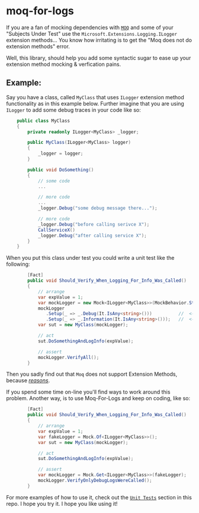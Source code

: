 # moq-for-logs

If you are a fan of mocking dependencies with [`MOQ`](https://github.com/moq/moq4#moq) and some of your "Subjects Under Test" use the `Microsoft.Extensions.Logging.ILogger` extension methods... You know how irritating is to get the "Moq does not do extension methods" error.

Well, this library, should help you add some syntactic sugar to ease up your extension method mocking & verfication pains.

## Example:

Say you have a class, called `MyClass` that uses `ILogger` extension method functionality as in this example below.
Further imagine that you are using `ILogger` to add some debug traces in your code like so:

```cs
    public class MyClass
    {
        private readonly ILogger<MyClass> _logger;

        public MyClass(ILogger<MyClass> logger)
        {
            _logger = logger;
        }

        public void DoSomething()
        {
            // some code
            ...

            // more code
            ...
            _logger.Debug("some debug message there...");

            // more code
            _logger.Debug("before calling serivce X");
            CallServiceX()
            _logger.Debug("after calling service X");
        }
    }
```

When you put this class under test you could write a unit test like the following:

```cs
        [Fact]
        public void Should_Verify_When_Logging_For_Info_Was_Called()
        {
            // arrange
            var expValue = 1;
            var mockLogger = new Mock<ILogger<MyClass>>(MockBehavior.Strict);
            mockLogger
               .Setup(_ => _.Debug(It.IsAny<string>()))          //  <--- Moq does not support Extension Methods!
               .Setup(_ => _.Information(It.IsAny<string>()));   //  <--- Moq does not support Extension Methods!
            var sut = new MyClass(mockLogger);

            // act
            sut.DoSomethingAndLogInfo(expValue);

            // assert
            mockLogger.VerifyAll();
        }
```

Then you sadly find out that `Moq` does not support Extension Methods, because [_reasons_](https://github.com/Moq/moq4/issues/189).

If you spend some time on-line you'll find ways to work around this problem. Another way, is to use Moq-For-Logs and keep on coding, like so:

```cs
        [Fact]
        public void Should_Verify_When_Logging_For_Info_Was_Called()
        {
            // arrange
            var expValue = 1;
            var fakeLogger = Mock.Of<ILogger<MyClass>>();
            var sut = new MyClass(mockLogger);

            // act
            sut.DoSomethingAndLogInfo(expValue);

            // assert
            var mockLogger = Mock.Get<ILogger<MyClass>>(fakeLogger);
            mockLogger.VerifyOnlyDebugLogsWereCalled();
        }
```

For more examples of how to use it, check out the [`Unit Tests`](./tests/MockLoggerForExtensionTests.cs) section in this repo.
I hope you try it. I hope you like using it!
